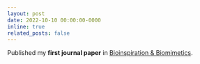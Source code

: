 ```yaml
---
layout: post
date: 2022-10-10 00:00:00-0000
inline: true
related_posts: false
---
```


Published my **first journal paper** in [Bioinspiration & Biomimetics](https://iopscience.iop.org/article/10.1088/1748-3190/ac98e6).

